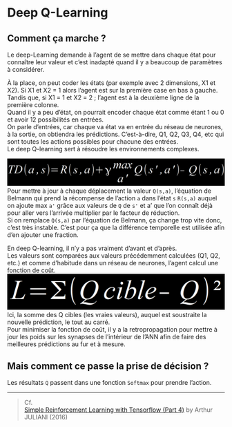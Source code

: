 # **Deep Q-Learning**

## **Comment ça marche ?**

Le deep-Learning demande à l’agent de se mettre dans chaque état pour connaître leur valeur et c’est inadapté quand il y a beaucoup de paramètres à considérer.  

À la place, on peut coder les états (par exemple avec 2 dimensions, X1 et X2). Si X1 et X2 = 1 alors l’agent est sur la première case en bas à gauche. Tandis que, si X1 = 1 et X2 = 2 ; l’agent est à la deuxième ligne de la première colonne.  
Quand il y a peu d’état, on pourrait encoder chaque état comme étant 1 ou 0 et avoir 12 possibilités en entrées.  
On parle d’entrées, car chaque va état va en entrée du réseau de neurones, à la sortie, on obtiendra les prédictions. C’est-à-dire, Q1, Q2, Q3, Q4, etc qui sont toutes les actions possibles pour chacune des entrées.  
Le deep Q-learning sert à résoudre les environnements complexes.  

![DeepQlearning](../../../assets/images/4doc/deepQlearning.png "Deep Q-Learning")
Pour mettre à jour à chaque déplacement la valeur `Q(s,a)`, l’équation de Belmann qui prend la récompense de l’action `a` dans l’état `s` `R(s,a)` auquel on ajoute max `a'` grâce aux valeurs de `Q` de `s'` et a’ que l’on connaît déjà pour aller vers l’arrivée multiplier par le facteur de réduction.  
Si on remplace `Q(s,a)` par l’équation de Belmann, ça change trop vite donc, c’est très instable. C’est pour ça que la différence temporelle est utilisée afin d’en ajouter une fraction.  

En deep Q-learning, il n’y a pas vraiment d’avant et d’après.  
Les valeurs sont comparées aux valeurs précédemment calculées (Q1, Q2, etc.) et comme d’habitude dans un réseau de neurones, l’agent calcul une fonction de coût.
![Fonction de coût en deep Q-learning](../../../assets/images/4doc/fonctinDeCoutDeepQlearning.png "Fonction de coût deep Q-learning")
Ici, la somme des Q cibles (les vraies valeurs), auquel est soustraite la nouvelle prédiction, le tout au carré.  
Pour minimiser la fonction de coût, il y a la retropropagation pour mettre à jour les poids sur les synapses de l’intérieur de l’ANN afin de faire des meilleures prédictions au fur et à mesure.  

## **Mais comment ce passe la prise de décision ?**

Les résultats `Q` passent dans une fonction `Softmax` pour prendre l’action.  

___
> Cf.  
[Simple Reinforcement Learning with Tensorflow (Part 4)](https://medium.com/@awjuliani/simple-reinforcement-learning-with-tensorflow-part-4-deep-q-networks-and-beyond-8438a3e2b8df "Apprentissage par renforcement simple avec Tensorflow (Partie 4)") by Arthur JULIANI (2016)